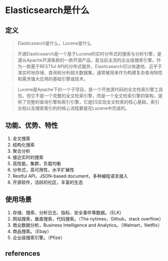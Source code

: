 # Elasticsearch是什么

## 定义
>Elasticsearch是什么，Lucene是什么

>开源Elasticsearch是一个基于Lucene的实时分布式的搜索与分析引擎，是遵从Apache开源条款的一款开源产品，是当前主流的企业级搜索引擎。作为一款基于RESTful API的分布式服务，Elasticsearch可以快速地、近乎于准实时地存储、查询和分析超大数据集，通常被用来作为构建复杂查询特性和需求强大应用的基础引擎或技术。

>Lucene是Apache下的一个子项目，是一个开放源代码的全文检索引擎工具包，但它不是一个完整的全文检索引擎，而是一个全文检索引擎的架构，提供了完整的查询引擎和索引引擎，它是ES实现全文检索的核心基础，索引文档以及搜索索引的的核心流程都是在Lucene中完成的。

## 功能、优势、特性
1. 全文搜索
2. 结构化搜索
3. 聚合分析
4. 接近实时的搜索
5. 高性能，集群，负载均衡
6. 分布式，高可用性，水平扩展性
7. Restful API，JSON-based document，多种编程语言接入
8. 开源软件，活跃的社区，丰富的生态

## 使用场景
1. 存储、搜索、分析日志、指标、安全事件等数据。（ELK）
2. 网站搜索，垂直搜索，代码搜索。（The nytimes，Github，stack overflow）
3. 商业数据分析，Business Intelligence and Analytics。（Walmart，Netflix）
4. 商品搜索。（Ebay）
5. 企业级搜索引擎。（Pfize）

## references
